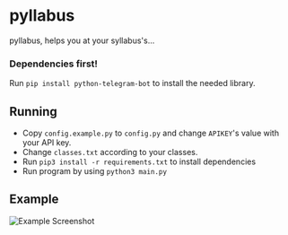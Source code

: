 # pyllabus
pyllabus, helps you at your syllabus's...

### Dependencies first!
Run `pip install python-telegram-bot` to install the needed library.
## Running
* Copy `config.example.py` to `config.py` and change `APIKEY`'s value with your API key.
* Change `classes.txt` according to your classes.
* Run `pip3 install -r requirements.txt` to install dependencies
* Run program by using `python3 main.py`

## Example
![Example Screenshot](https://user-images.githubusercontent.com/46342237/147367243-bd21facb-6303-492f-a431-4eb80464dd26.png)
